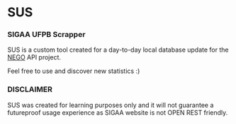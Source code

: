 # SUS
### SIGAA UFPB Scrapper
SUS is a custom tool created for a day-to-day local database update for the [NEGO](https://github.com/InsideCI/nego) API project.

Feel free to use and discover new statistics :)

### DISCLAIMER
SUS was created for learning purposes only and it will not guarantee a futureproof usage experience as SIGAA website is not OPEN REST friendly.
